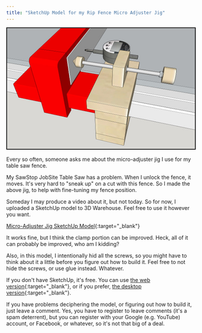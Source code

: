 ```yaml
---
title: "SketchUp Model for my Rip Fence Micro Adjuster Jig"
---
```


![Micro-Adjuster Jig](/assets/images-posts/MicroAdjusterJigSketchupModel.jpg)

Every so often, someone asks me about the micro-adjuster jig I use for my table saw fence.

My SawStop JobSite Table Saw has a problem. When I unlock the fence, it moves. It's very hard to "sneak up" on a cut with this fence. So I made the above jig, to help with fine-tuning my fence position.

Someday I may produce a video about it, but not today. So for now, I uploaded a SketchUp model to 3D Warehouse. Feel free to use it however you want.

[Micro-Adjuster Jig SketchUp Model](https://3dwarehouse.sketchup.com/model/6e5d73a4-4cf4-438f-aba8-6b4960e689de/Micro-Adjuster-Jig-for-Fences){:target="_blank"}

It works fine, but I think the clamp portion can be improved. Heck, all of it can probably be improved, who am I kidding?

Also, in this model, I intentionally hid all the screws, so you might have to think about it a little before you figure out how to build it. Feel free to not hide the screws, or use glue instead. Whatever.

If you don't have SketchUp, it's free. You can use [the web version](https://www.sketchup.com/products/sketchup-free){:target="_blank"}, or if you prefer, [the desktop version](https://www.sketchup.com/download/make){:target="_blank"}.

If you have problems deciphering the model, or figuring out how to build it, just leave a comment. Yes, you have to register to leave comments (it's a spam deterrent), but you can register with your Google (e.g. YouTube) account, or Facebook, or whatever, so it's not that big of a deal. 